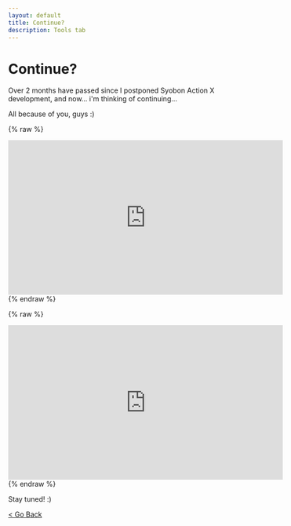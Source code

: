 ```yaml
---
layout: default
title: Continue?
description: Tools tab
---
```


# Continue?

Over 2 months have passed since I postponed Syobon Action X development, and now... i'm thinking of continuing...

All because of you, guys :)

{% raw %}
<iframe width="560" height="315" src="https://www.youtube.com/embed/XBfS7jDDMFc?rel=0" frameborder="0" allow="autoplay; encrypted-media" allowfullscreen></iframe>
{% endraw %}


{% raw %}
<iframe width="560" height="315" src="https://www.youtube.com/embed/CiM60eXz2PA?rel=0" frameborder="0" allow="autoplay; encrypted-media" allowfullscreen></iframe>
{% endraw %}

Stay tuned! :)

[< Go Back](https://sergi4ua.github.io)